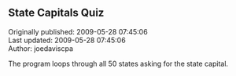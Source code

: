 ## State Capitals Quiz  
Originally published: 2009-05-28 07:45:06  
Last updated: 2009-05-28 07:45:06  
Author: joedaviscpa   
  
The program loops through all 50 states asking for the state capital.  